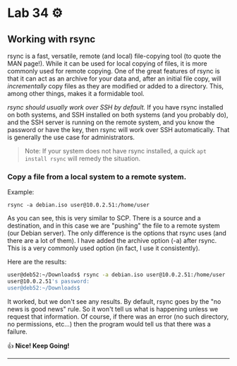 # Lab 34 ⚙️

## Working with rsync

rsync is a fast, versatile, remote (and local) file-copying tool (to quote the MAN page!). While it can be used for local copying of files, it is more commonly used for remote copying. One of the great features of rsync is that it can act as an archive for your data and, after an initial file copy, will *incrementally* copy files as they are modified or added to a directory. This, among other things, makes it a formidable tool. 

*rsync should usually work over SSH by default.* If you have rsync installed on both systems, and SSH installed on both systems (and you probably do), and the SSH server is running on the remote system, and you know the password or have the key, then rsync will work over SSH automatically. That is generally the use case for administrators. 

> Note: If your system does not have rsync installed, a quick `apt install rsync` will remedy the situation. 

### Copy a file from a local system to a remote system. 

Example:

`rsync -a debian.iso user@10.0.2.51:/home/user`		

As you can see, this is very similar to SCP. There is a source and a destination, and in this case we are "pushing" the file to a remote system (our Debian server). The only difference is the options that rsync uses (and there are a lot of them). I have added the archive option (-a) after rsync. This is a very commonly used option (in fact, I use it consistently). 

Here are the results:

```bash
user@deb52:~/Downloads$ rsync -a debian.iso user@10.0.2.51:/home/user
user@10.0.2.51's password: 
user@deb52:~/Downloads$ 
```

It worked, but we don't see any results. By default, rsync goes by the "no news is good news" rule. So it won't tell us what is happening unless we request that information. Of course, if there was an error (no such directory, no permissions, etc...) then the program would tell us that there was a failure. 

👍 **Nice! Keep Going!**
  
---

